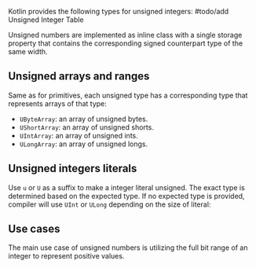 Kotlin provides the following types for unsigned integers:
#todo/add Unsigned Integer Table

Unsigned numbers are implemented as inline class with a single storage property that contains the corresponding signed counterpart type of the same width.

## Unsigned arrays and ranges
Same as for primitives, each unsigned type has a corresponding type that represents arrays of that type:
- `UByteArray`: an array of unsigned bytes.
- `UShortArray`: an array of unsigned shorts.
- `UIntArray`: an array of unsigned ints.
- `ULongArray`: an array of unsigned longs.

## Unsigned integers literals
Use `u` or `U` as a suffix to make a integer literal unsigned. The exact type is determined based on the expected type. If no expected type is provided, compiler will use `UInt` or `ULong` depending on the size of literal:

## Use cases
The main use case of unsigned numbers is utilizing the full bit range of an integer to represent positive values.